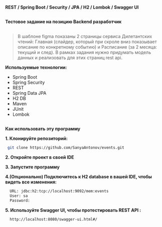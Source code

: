 **REST / Spring Boot / Security / JPA / H2 / Lombok / Swagger UI**
##
**Тестовое задание на позицию Backend разработчик**
##
>В шаблоне figma показаны 2 страницы сервиса
> Дилетантских чтений: Главная (слайдер, который при скроле вниз показывает описание по конкретному событию)
> и Расписание (за 2 месяца: текущий и след).
> В рамках задания нужно придумать модель данных и реализовать для этих страниц rest api.

**Используемые технологии:**
- Spring Boot
- Spring Security
- REST
- Spring Data JPA
- H2 DB
- Maven
- JUnit
- Lombok

##
**Как использовать эту программу**

**1. Клонируйте репозиторий:**

```sh
 git clone https://github.com/SanyaAntonov/events.git
```

**2. Откройте проект в своей IDE**

**3. Запустите программу**

**4.(Опционально) Подключитесь к H2 database в вашей IDE, чтобы видеть все изменения:**
```sh
  URL: jdbc:h2:tcp://localhost:9092/mem:events
  User: sa
  Password:
```

**5. Используйте Swagger UI, чтобы протестировать REST API :**
```sh
  http://localhost:8080/swagger-ui.html#/
```
##